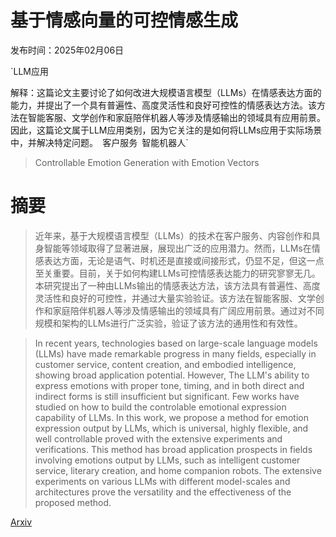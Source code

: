 # 基于情感向量的可控情感生成

发布时间：2025年02月06日

`LLM应用

解释：这篇论文主要讨论了如何改进大规模语言模型（LLMs）在情感表达方面的能力，并提出了一个具有普遍性、高度灵活性和良好可控性的情感表达方法。该方法在智能客服、文学创作和家庭陪伴机器人等涉及情感输出的领域具有应用前景。因此，这篇论文属于LLM应用类别，因为它关注的是如何将LLMs应用于实际场景中，并解决特定问题。` `客户服务` `智能机器人`

> Controllable Emotion Generation with Emotion Vectors

# 摘要

> 近年来，基于大规模语言模型（LLMs）的技术在客户服务、内容创作和具身智能等领域取得了显著进展，展现出广泛的应用潜力。然而，LLMs在情感表达方面，无论是语气、时机还是直接或间接形式，仍显不足，但这一点至关重要。目前，关于如何构建LLMs可控情感表达能力的研究寥寥无几。本研究提出了一种由LLMs输出的情感表达方法，该方法具有普遍性、高度灵活性和良好的可控性，并通过大量实验验证。该方法在智能客服、文学创作和家庭陪伴机器人等涉及情感输出的领域具有广阔应用前景。通过对不同规模和架构的LLMs进行广泛实验，验证了该方法的通用性和有效性。

> In recent years, technologies based on large-scale language models (LLMs) have made remarkable progress in many fields, especially in customer service, content creation, and embodied intelligence, showing broad application potential. However, The LLM's ability to express emotions with proper tone, timing, and in both direct and indirect forms is still insufficient but significant. Few works have studied on how to build the controlable emotional expression capability of LLMs. In this work, we propose a method for emotion expression output by LLMs, which is universal, highly flexible, and well controllable proved with the extensive experiments and verifications. This method has broad application prospects in fields involving emotions output by LLMs, such as intelligent customer service, literary creation, and home companion robots. The extensive experiments on various LLMs with different model-scales and architectures prove the versatility and the effectiveness of the proposed method.

[Arxiv](https://arxiv.org/abs/2502.04075)